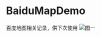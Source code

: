 # BaiduMapDemo
百度地图相关记录，供下次使用
![图一](https://github.com/myfittinglife/MarkDown-Resource/blob/master/%E7%99%BE%E5%BA%A6%E5%9C%B0%E5%9B%BE%E4%BD%BF%E7%94%A8%E9%85%8D%E7%BD%AE1.png)
